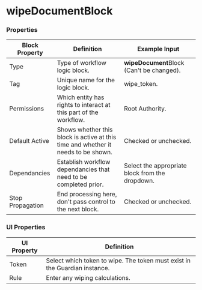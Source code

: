 # wipeDocumentBlock

### Properties

| Block Property   | Definition                                                                        | Example Input                                   |
| ---------------- | --------------------------------------------------------------------------------- | ----------------------------------------------- |
| Type             | Type of workflow logic block.                                                     | **wipeDocument**Block (Can't be changed).       |
| Tag              | Unique name for the logic block.                                                  | wipe\_token.                                    |
| Permissions      | Which entity has rights to interact at this part of the workflow.                 | Root Authority.                                 |
| Default Active   | Shows whether this block is active at this time and whether it needs to be shown. | Checked or unchecked.                           |
| Dependancies     | Establish workflow dependancies that need to be completed prior.                  | Select the appropriate block from the dropdown. |
| Stop Propagation | End processing here, don't pass control to the next block.                        | Checked or unchecked.                           |

### UI Properties

| UI Property | Definition                                                                 |
| ----------- | -------------------------------------------------------------------------- |
| Token       | Select which token to wipe. The token must exist in the Guardian instance. |
| Rule        | Enter any wiping calculations.                                             |
